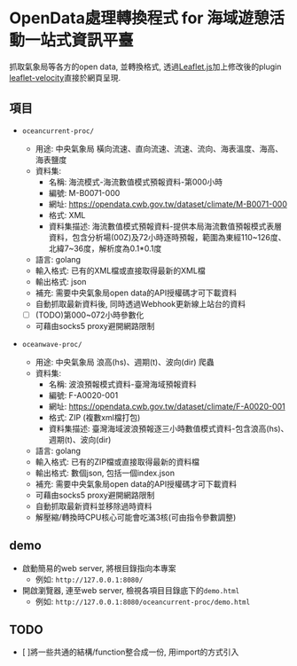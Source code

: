 # OpenData處理轉換程式 for 海域遊憩活動一站式資訊平臺
抓取氣象局等各方的open data, 並轉換格式, 透過[Leaflet.js](https://leafletjs.com/)加上修改後的plugin [leaflet-velocity](https://github.com/cs8425/leaflet-velocity)直接於網頁呈現.


## 項目

* `oceancurrent-proc/`
	* 用途: 中央氣象局 橫向流速、直向流速、流速、流向、海表溫度、海高、海表鹽度
	* 資料集:
		* 名稱: 海流模式-海流數值模式預報資料-第000小時
		* 編號: M-B0071-000
		* 網址: https://opendata.cwb.gov.tw/dataset/climate/M-B0071-000
		* 格式: XML
		* 資料集描述: 海流數值模式預報資料-提供本局海流數值預報模式表層資料，包含分析場(00Z)及72小時逐時預報，範圍為東經110~126度、北緯7~36度，解析度為0.1*0.1度
	* 語言: golang
	* 輸入格式: 已有的XML檔或直接取得最新的XML檔
	* 輸出格式: json
	* 補充: 需要中央氣象局open data的API授權碼才可下載資料
	* 自動抓取最新資料後, 同時透過Webhook更新線上站台的資料
	* [ ] (TODO)第000~072小時參數化
	* 可藉由socks5 proxy避開網路限制

* `oceanwave-proc/`
	* 用途: 中央氣象局 浪高(hs)、週期(t)、波向(dir) 爬蟲
	* 資料集:
		* 名稱: 波浪預報模式資料-臺灣海域預報資料
		* 編號: F-A0020-001
		* 網址: https://opendata.cwb.gov.tw/dataset/climate/F-A0020-001
		* 格式: ZIP (複數xml檔打包)
		* 資料集描述: 臺灣海域波浪預報逐三小時數值模式資料-包含浪高(hs)、週期(t)、波向(dir)
	* 語言: golang
	* 輸入格式: 已有的ZIP檔或直接取得最新的資料檔
	* 輸出格式: 數個json, 包括一個index.json
	* 補充: 需要中央氣象局open data的API授權碼才可下載資料
	* 可藉由socks5 proxy避開網路限制
	* 自動抓取最新資料並移除過時資料
	* 解壓縮/轉換時CPU核心可能會吃滿3核(可由指令參數調整)

## demo

* 啟動簡易的web server, 將根目錄指向本專案
	* 例如: `http://127.0.0.1:8080/`
* 開啟瀏覽器, 連至web server, 檢視各項目目錄底下的`demo.html`
	* 例如: `http://127.0.0.1:8080/oceancurrent-proc/demo.html`

## TODO

* [ ]將一些共通的結構/function整合成一份, 用import的方式引入


